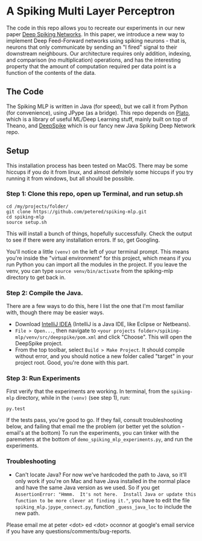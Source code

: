 # A Spiking Multi Layer Perceptron

The code in this repo allows you to recreate our experiments in our new paper [Deep Spiking Networks](http://arxiv.org/pdf/1602.08323v1.pdf).  In this paper, we introduce a new way to implement Deep Feed-Forward networks using spiking neurons - that is, neurons that only communicate by sending an "I fired" signal to their downstream neighbours.  Our architecture requires only addition, indexing, and comparison (no multiplication) operations, and has the interesting property that the amount of computation required per data point is a function of the contents of the data.

## The Code

The Spiking MLP is written in Java (for speed), but we call it from Python (for convenience), using JPype (as a bridge).  This repo depends on [Plato](https://github.com/petered/plato), which is a library of useful ML/Deep Learning stuff, mainly built on top of Theano, and [DeepSpike](https://github.com/petered/DeepSpike) which is our fancy new Java Spiking Deep Network repo.  

## Setup

This installation process has been tested on MacOS.  There may be some hiccups if you do it from linux, and almost defnitely some hiccups if you try running it from windows, but all should be possible.  

### Step 1: Clone this repo, open up Terminal, and run setup.sh

```
cd /my/projects/folder/
git clone https://github.com/petered/spiking-mlp.git
cd spiking-mlp
source setup.sh
```
This will install a bunch of things, hopefully successfully.  Check the output to see if there were any installation errors.  If so, get Googling.

You'll notice a little `(venv)` on the left of your terminal prompt.  This means you're inside the "virtual environment" for this project, which means if you run Python you can import all the modules in the project. If you leave the venv, you can type `source venv/bin/activate` from the spiking-mlp directory to get back in.

### Step 2: Compile the Java.

There are a few ways to do this, here I list the one that I'm most familiar with, though there may be easier ways.

- Download [IntelliJ IDEA](https://www.jetbrains.com/idea/) (IntelliJ is a Java IDE, like Eclipse or Netbeans).  
- `File > Open...`, then navigate to `<your projects folder>/spiking-mlp/venv/src/deepspike/pom.xml` and click "Choose".  This will open the DeepSpike project.
- From the top toolbar, select `Build > Make Project`.  It should compile without error, and you should notice a new folder called "target" in your project root.  Good, you're done with this part.

### Step 3: Run Experiments

First verify that the experiments are working.  In terminal, from the `spiking-mlp` directory, while in the `(venv)` (see step 1), run:

```
py.test
```
If the tests pass, you're good to go.  If they fail, consult troubleshooting below, and failing that email me the problem (or better yet the solution - email's at the bottom)  To run the experiments, you can tinker with the paremeters at the bottom of `demo_spiking_mlp_experiments.py`, and run the experiments.

### Troubleshooting

- Can't locate Java?  For now we've hardcoded the path to Java, so it'll only work if you're on Mac and have Java installed in the normal place and have the same Java version as we used.    So if you get `AssertionError: "Hmmm.  It's not here.  Install Java or update this function to be more clever at finding it."`, you have to edit the file `spiking_mlp.jpype_connect.py`, function `_guess_java_loc` to include the new path.  

Please email me at peter \<dot\> ed \<dot\> oconnor at google's email service if you have any questions/comments/bug-reports.
